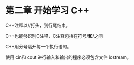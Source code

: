# 第二章 开始学习 C++

C++注释以//打头，到行尾结束。

C++也能够识别C注释，C注释包括在符号/**和**/之间

C++用分号隔开每一个执行语句。

使用 cin和 cout 进行输入和输出的程序必须包含文件 iostream。
